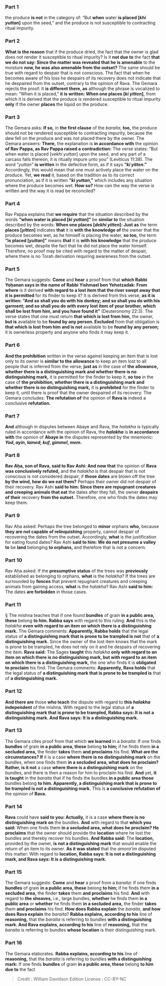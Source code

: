 
### Part 1
the produce <b>is not</b> in the category of: “But <b>when</b> water <b>is placed [<i>khi yuttan</i>]</b> upon the seed,” and the produce is not susceptible to contracting ritual impurity.

### Part 2
<b>What is the reason</b> that if the produce dried, the fact that the owner is glad does not render it susceptible to ritual impurity? Is it <b>not due to</b> the fact <b>that we do not say: Since the matter was revealed that he is amenable</b> to the moisture <b>now, he was also amenable from the outset?</b> The same should be true with regard to despair that is not conscious. The fact that when he becomes aware of his loss he despairs of its recovery does not indicate that he despaired from the outset, contrary to the opinion of Rava. The Gemara rejects the proof: It <b>is different there, as</b> although the phrase is vocalized to mean: “When it is placed,” <b>it is written: When one places [<i>ki yitten</i>],</b> from which it is derived that the produce is rendered susceptible to ritual impurity <b>only</b> if the owner <b>places</b> the liquid on the produce.

### Part 3
The Gemara asks: <b>If so,</b> in <b>the first clause</b> of the <i>baraita</i>, <b>too,</b> the produce should not be rendered susceptible to contracting impurity, because the dew fell on the produce and was not placed there by the owner. The Gemara answers: <b>There,</b> the explanation is <b>in accordance with</b> the opinion <b>of Rav Pappa, as Rav Pappa raised a contradiction:</b> The verse states: “But when water is placed [<i>vekhi yuttan</i>] upon the seed, and any part of a carcass falls thereon, it is ritually impure unto you” (Leviticus 11:38). The word “<i>yuttan</i>” <b>is written</b> in the defective form, as if it says <b>“<i>ki yitten</i>.”</b> Accordingly, this would mean that one must actively place the water on the produce. Yet, <b>we read</b> it, based on the tradition as to its correct pronunciation, as if it is written <b>“<i>ki yuttan</i>,”</b> which includes any situation where the produce becomes wet. <b>How so?</b> How can the way the verse is written and the way it is read be reconciled?

### Part 4
Rav Pappa explains that <b>we require</b> that the situation described by the words <b>“when water is placed [<i>ki yuttan</i>]”</b> be <b>similar to</b> the situation described by the words: <b>When one places [<i>dekhi yitten</i>]: Just as</b> the term <b>places [<i>yitten</i>]</b> indicates <b>that</b> it is <b>with the knowledge of</b> the owner that the produce becomes wet, as he himself is placing the water, <b>so too,</b> the term <b>“is placed [<i>yuttan</i>]”</b> means <b>that</b> it is <b>with his knowledge</b> that the produce becomes wet, despite the fact that he did not place the water himself. Therefore, no proof may be cited with regard to the matter of despair, where there is no Torah derivation requiring awareness from the outset.

### Part 5
The Gemara suggests: <b>Come</b> and <b>hear</b> a proof from that <b>which Rabbi Yoḥanan says in the name of Rabbi Yishmael ben Yehotzadak: From where</b> is it derived <b>with regard to a lost item that the river swept away that it is permitted</b> for its finder to keep it? It is derived from this verse, <b>as it is written: “And so shall you do with his donkey; and so shall you do with his garment; and so shall you do with every lost item of your brother, which shall be lost from him, and you have found it”</b> (Deuteronomy 22:3). The verse states that one must return <b>that which is lost from him,</b> the owner, <b>but is</b> available to be <b>found by any person. Excluded</b> from that obligation is <b>that which is lost from him and is not</b> available to be <b>found by any person;</b> it is ownerless property and anyone who finds it may keep it.

### Part 6
<b>And the prohibition</b> written in the verse against keeping an item that is lost only to its owner is <b>similar to the allowance</b> to keep an item lost to all people that is inferred from the verse; <b>just as</b> in the case of <b>the allowance, whether there is a distinguishing mark and whether there is no distinguishing mark,</b> it is permitted for the finder to keep it, <b>so too</b> in the case of <b>the prohibition, whether there is a distinguishing mark and whether there is no distinguishing mark,</b> it is <b>prohibited</b> for the finder to keep it, until there is proof that the owner despaired of its recovery. The Gemara concludes: <b>The refutation of</b> the opinion of <b>Rava is</b> indeed a conclusive <b>refutation.</b>

### Part 7
<b>And</b> although in disputes between Abaye and Rava, the <i>halakha</i> is typically ruled in accordance with the opinion of Rava, the <b><i>halakha</i></b> is <b>in accordance with</b> the opinion of <b>Abaye in</b> the disputes represented by the mnemonic: <b><i>Yod</i>, <i>ayin</i>, <i>lamed</i>; <i>kuf</i>, <i>gimmel</i>, <i>mem</i>.</b>

### Part 8
<b>Rav Aḥa, son of Rava, said to Rav Ashi: And now that</b> the opinion of <b>Rava was conclusively refuted,</b> and the <i>halakha</i> is that despair that is not conscious is not considered despair, if <b>those dates</b> are blown off the tree <b>by the wind, how do we eat them?</b> Perhaps their owner did not despair of their recovery. Rav Ashi <b>said to him: Since there are repugnant creatures and creeping animals that eat</b> the dates after they fall, the owner <b>despairs of their</b> recovery <b>from the outset.</b> Therefore, one who finds the dates may keep them.

### Part 9
Rav Aḥa asked: Perhaps the tree belonged to <b>minor</b> orphans <b>who,</b> because <b>they are not capable of relinquishing</b> property, cannot despair of recovering the dates from the outset. Accordingly, <b>what</b> is the justification for eating found dates? Rav Ashi <b>said to him: We do not presume a valley to</b> be <b>land</b> belonging <b>to orphans,</b> and therefore that is not a concern.

### Part 10
Rav Aḥa asked: If the <b>presumptive status</b> of the trees was <b>previously</b> established as belonging to orphans, <b>what</b> is the <i>halakha</i>? If the trees are surrounded by <b>fences</b> that prevent repugnant creatures and creeping animals from gaining access, <b>what</b> is the <i>halakha</i>? Rav Ashi <b>said to him:</b> The dates <b>are forbidden</b> in those cases.

### Part 11
§ The mishna teaches that if one found <b>bundles</b> of grain <b>in a public area, these</b> belong <b>to him. Rabba says</b> with regard to this ruling: <b>And</b> this is the <i>halakha</i> <b>even with regard to an item on which there is a distinguishing mark.</b> The Gemara comments: <b>Apparently, Rabba holds</b> that the legal status of <b>a distinguishing mark that is prone to be trampled is not</b> that of <b>a distinguishing mark.</b> Since the owner of the lost item knows that the mark is prone to be trampled, he does not rely on it and he despairs of recovering the item. <b>Rava said:</b> The Sages <b>taught</b> this <i>halakha</i> <b>only with regard to an item on which there is no distinguishing mark, but with regard to an item on which there is a distinguishing mark,</b> the one who finds it is <b>obligated to proclaim</b> his find. The Gemara comments: <b>Apparently, Rava holds</b> that the legal status of <b>a distinguishing mark that is prone to be trampled is</b> that of <b>a distinguishing mark.</b>

### Part 12
<b>And there are</b> those <b>who teach</b> the dispute with regard to <b>this <i>halakha</i> independent</b> of the mishna. With regard to the legal status of <b>a distinguishing mark that is prone to be trampled, Rabba says: It is not a distinguishing mark. And Rava says: It is a distinguishing mark.</b>

### Part 13
The Gemara cites proof from that which <b>we learned</b> in a <i>baraita</i>: If one finds <b>bundles</b> of grain <b>in a public area, these</b> belong <b>to him;</b> if he finds them <b>in a secluded area,</b> the finder <b>takes</b> them <b>and proclaims</b> his find. <b>What are the circumstances? If</b> it is a case <b>where there is no distinguishing mark</b> on the bundles, when one finds them <b>in a secluded area, what does he proclaim? Rather, is it not</b> a case <b>where there is a distinguishing mark</b> on the bundles, and there is then a reason for him to proclaim his find. <b>And</b> yet, <b>it is taught</b> in the <i>baraita</i> that if he finds the bundles <b>in a public area those</b> bundles belong <b>to him. Apparently, a distinguishing mark that is prone to be trampled is not a distinguishing mark.</b> This is <b>a conclusive refutation of</b> the opinion of <b>Rava.</b>

### Part 14
<b>Rava</b> could have <b>said to you: Actually,</b> it is a case <b>where there is no distinguishing mark on</b> the bundles. <b>And</b> with regard to that <b>which you said:</b> When one finds them <b>in a secluded area, what does he proclaim? He proclaims</b> that the owner should provide the <b>location</b> where he lost the bundles and thereby recover his bundles. <b>And Rabba said:</b> The <b>location,</b> provided by the owner, <b>is not a distinguishing mark</b> that would enable the return of an item to its owner. <b>As it was stated</b> that the <i>amora’im</i> disputed this matter: With regard to <b>location, Rabba says: It is not a distinguishing mark, and Rava says: It is a distinguishing mark.</b>

### Part 15
The Gemara suggests: <b>Come</b> and <b>hear</b> a proof from a <i>baraita</i>: If one finds <b>bundles</b> of grain <b>in a public area, these</b> belong <b>to him;</b> if he finds them <b>in a secluded area,</b> the finder <b>takes</b> them <b>and proclaims</b> his find. <b>And</b> with regard to <b>the sheaves,</b> i.e., large bundles, <b>whether</b> he finds them <b>in a public area</b> or <b>whether</b> he finds them <b>in a secluded area,</b> the finder <b>takes</b> them <b>and proclaims</b> his find. <b>How does Rabba explain</b> the <i>baraita</i>, <b>and how does Rava explain</b> the <i>baraita</i>? <b>Rabba explains, according to his</b> line of <b>reasoning,</b> that the <i>baraita</i> is referring to bundles <b>with a distinguishing mark. And Rava explains, according to his</b> line of <b>reasoning,</b> that the <i>baraita</i> is referring to bundles <b>whose location</b> is their distinguishing mark.

### Part 16
The Gemara elaborates. <b>Rabba explains, according to his</b> line of <b>reasoning,</b> that the <i>baraita</i> is referring to bundles <b>with a distinguishing mark:</b> If one finds <b>bundles</b> of grain <b>in a public area, these</b> belong <b>to him due to</b> the fact

>Credit : William Davidson Edition
>License : CC-BY-NC